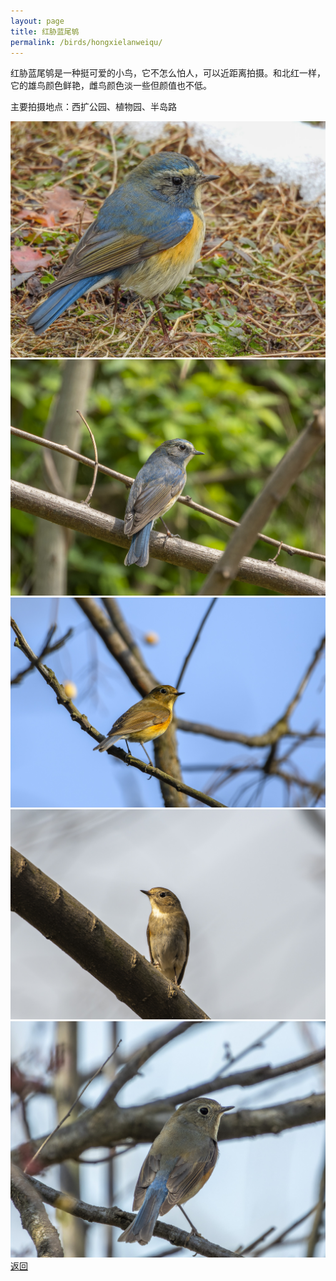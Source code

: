 ```yaml
---
layout: page
title: 红胁蓝尾鸲
permalink: /birds/hongxielanweiqu/
---
```

红胁蓝尾鸲是一种挺可爱的小鸟，它不怎么怕人，可以近距离拍摄。和北红一样，它的雄鸟颜色鲜艳，雌鸟颜色淡一些但颜值也不低。

主要拍摄地点：西扩公园、植物园、半岛路

![](../picture/红胁蓝尾鸲/DSCN0660.jpg)
![](../picture/红胁蓝尾鸲/DSCN8034-NRW_DxO_DeepPRIME.jpg)
![](../picture/红胁蓝尾鸲/DSC_1233-NEF_DxO_DeepPRIME.jpg)
![](../picture/红胁蓝尾鸲/DSC_3889-NEF_DxO_DeepPRIME.jpg)
![](../picture/红胁蓝尾鸲/DSCN7699-NRW_DxO_DeepPRIME.jpg)
[返回](../../)

